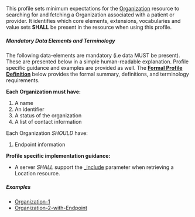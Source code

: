 This profile sets minimum expectations for the [Organization] resource to searching for and fetching a Organization associated with a patient or provider. It identifies which core elements, extensions, vocabularies and value sets **SHALL** be present in the resource when using this profile.


##### Mandatory Data Elements and Terminology

The following data-elements are mandatory (i.e data MUST be present). These are presented below in a simple human-readable explanation.  Profile specific guidance and examples are provided as well.  The [**Formal Profile Definition**](#profile) below provides the  formal summary, definitions, and  terminology requirements.  

**Each Organization must have:**

1.  A name
1.  An identifier
1.  A status of the organization
1.  A list of contact information

Each Organization *SHOULD* have:

1. Endpoint information

**Profile specific implementation guidance:**

* A server *SHALL* support the [_include](http://build.fhir.org/search.html#include) parameter when retrieving a Location resource.


[Organization]: http://build.fhir.org/organization.html

##### Examples

- [Organization-1](Organization-example-organization-1.html)
- [Organization-2-with-Endpoint](Organization-example-organization-2.html)
